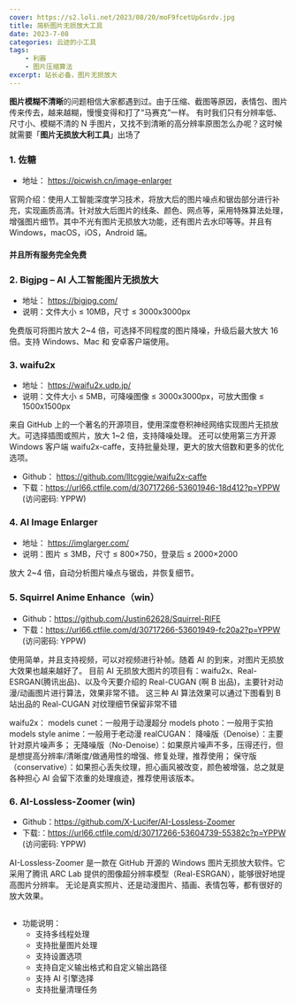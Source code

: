 ```yaml
---
cover: https://s2.loli.net/2023/08/20/moF9fcetUpGsrdv.jpg
title: 简析图片无损放大工具	
date: 2023-7-08
categories: 云迹的小工具
tags:
    - 利器
    - 图片压缩算法
excerpt: 站长必备，图片无损放大
---
```




**图片模糊不清晰**的问题相信大家都遇到过。由于压缩、截图等原因，表情包、图片传来传去，越来越糊，慢慢变得和打了“马赛克”一样。
有时我们只有分辨率低、尺寸小、模糊不清的 N 手图片，又找不到清晰的高分辨率原图怎么办呢？这时候就需要「**图片无损放大利工具**」出场了

### 1. 佐糖

- 地址： https://picwish.cn/image-enlarger

官网介绍：使用人工智能深度学习技术，将放大后的图片噪点和锯齿部分进行补充，实现画质高清。针对放大后图片的线条、颜色、网点等，采用特殊算法处理，增强图片细节。其中不光有图片无损放大功能，还有图片去水印等等。并且有 Windows，macOS，iOS，Android 端。

#### 并且所有服务完全免费

### 2. Bigjpg – AI 人工智能图片无损放大

- 地址： https://bigjpg.com/
- 说明：文件大小 ≤ 10MB，尺寸 ≤ 3000x3000px

免费版可将图片放大 2~4 倍，可选择不同程度的图片降噪，升级后最大放大 16 倍。支持 Windows、Mac 和 安卓客户端使用。



### 3. **waifu2x**

- 地址： https://waifu2x.udp.jp/
- 说明：文件大小 ≤ 5MB，可降噪图像 ≤ 3000x3000px，可放大图像 ≤ 1500x1500px

来自 GitHub 上的一个著名的开源项目，使用深度卷积神经网络实现图片无损放大。可选择插图或照片，放大 1~2 倍，支持降噪处理。
还可以使用第三方开源 Windows 客户端 waifu2x-caffe，支持批量处理，更大的放大倍数和更多的优化选项。

- Github： https://github.com/lltcggie/waifu2x-caffe
- 下载：https://url66.ctfile.com/d/30717266-53601946-18d412?p=YPPW (访问密码: YPPW)

### 4. **AI Image Enlarger**

- 地址： https://imglarger.com/
- 说明：图片 ≤ 3MB，尺寸 ≤ 800×750，登录后 ≤ 2000×2000

放大 2~4 倍，自动分析图片噪点与锯齿，并恢复细节。

### 5. Squirrel Anime Enhance（win）

- Github：https://github.com/Justin62628/Squirrel-RIFE
- 下载：https://url66.ctfile.com/d/30717266-53601949-fc20a2?p=YPPW (访问密码: YPPW)

使用简单，并且支持视频，可以对视频进行补帧。随着 AI 的到来，对图片无损放大效果也越来越好了。 目前 AI 无损放大图片的项目有：waifu2x、Real-ESRGAN(腾讯出品)、以及今天要介绍的 Real-CUGAN (啊 B 出品)，主要针对动漫/动画图片进行算法，效果非常不错。 这三种 AI 算法效果可以通过下图看到 B 站出品的 Real-CUGAN 对纹理细节保留非常不错

waifu2x： models cunet：一般用于动漫超分 models photo：一般用于实拍 models style anime：一般用于老动漫
realCUGAN： 降噪版（Denoise）：主要针对原片噪声多； 无降噪版（No-Denoise）：如果原片噪声不多，压得还行，但是想提高分辨率/清晰度/做通用性的增强、修复处理，推荐使用； 保守版（conservative）：如果担心丢失纹理，担心画风被改变，颜色被增强，总之就是各种担心 AI 会留下浓重的处理痕迹，推荐使用该版本。



### 6. AI-Lossless-Zoomer (win)

- Github：https://github.com/X-Lucifer/AI-Lossless-Zoomer
- 下载:：https://url66.ctfile.com/d/30717266-53604739-55382c?p=YPPW (访问密码: YPPW)

AI-Lossless-Zoomer 是一款在 GitHub 开源的 Windows 图片无损放大软件。它采用了腾讯 ARC Lab 提供的图像超分辨率模型（Real-ESRGAN），能够很好地提高图片分辨率。
无论是真实照片、还是动漫图片、插画、表情包等，都有很好的放大效果。

[![68747470733a2f2f63646e2e6a7364656c6976722e6e65742f67682f582d4c7563696665722f41492d4c6f73736c6573732d5a6f6f6d6572406d61737465722f737465702f312e706e67.webp](data:image/svg+xml;base64,PCEtLUFyZ29uTG9hZGluZy0tPgo8c3ZnIHdpZHRoPSIxIiBoZWlnaHQ9IjEiIHhtbG5zPSJodHRwOi8vd3d3LnczLm9yZy8yMDAwL3N2ZyIgc3Ryb2tlPSIjZmZmZmZmMDAiPjxnPjwvZz4KPC9zdmc+)](https://cdn.nlark.com/yuque/0/2023/webp/22578074/1672552450172-b779300c-5909-4506-a50c-ed1c06da95c2.webp#averageHue=%232c3039&clientId=ud28949a7-da57-4&from=ui&id=uf5957df3&name=68747470733a2f2f63646e2e6a7364656c6976722e6e65742f67682f582d4c7563696665722f41492d4c6f73736c6573732d5a6f6f6d6572406d61737465722f737465702f312e706e67.webp&originHeight=682&originWidth=948&originalType=binary&ratio=1&rotation=0&showTitle=false&size=99486&status=done&style=none&taskId=uc59936da-1b80-471f-a782-1ae405ea524&title=)

- 功能说明：
  - 支持多线程处理
  - 支持批量图片处理
  - 支持设置选项
  - 支持自定义输出格式和自定义输出路径
  - 支持 AI 引擎选择
  - 支持批量清理任务
